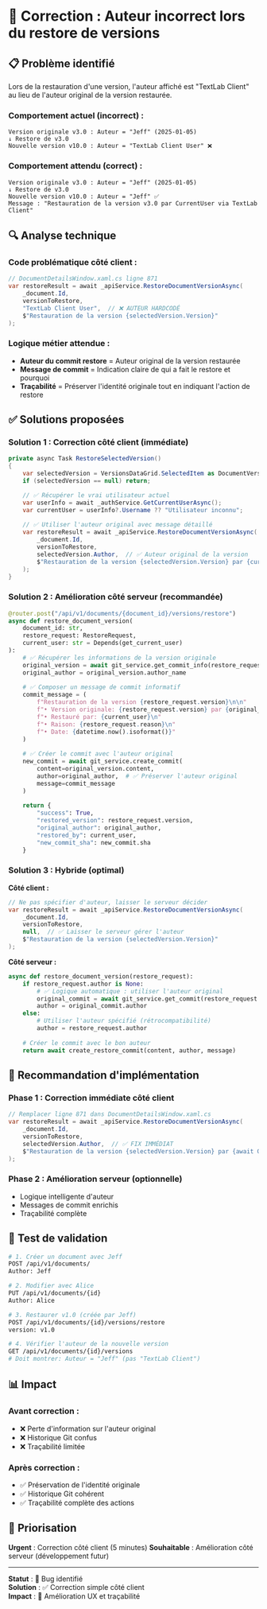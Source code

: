 # 🔧 Correction : Auteur incorrect lors du restore de versions

## 📋 **Problème identifié**

Lors de la restauration d'une version, l'auteur affiché est "TextLab Client" au lieu de l'auteur original de la version restaurée.

### **Comportement actuel (incorrect) :**
```
Version originale v3.0 : Auteur = "Jeff" (2025-01-05)
↓ Restore de v3.0
Nouvelle version v10.0 : Auteur = "TextLab Client User" ❌
```

### **Comportement attendu (correct) :**
```
Version originale v3.0 : Auteur = "Jeff" (2025-01-05) 
↓ Restore de v3.0
Nouvelle version v10.0 : Auteur = "Jeff" ✅
Message : "Restauration de la version v3.0 par CurrentUser via TextLab Client"
```

## 🔍 **Analyse technique**

### **Code problématique côté client :**
```csharp
// DocumentDetailsWindow.xaml.cs ligne 871
var restoreResult = await _apiService.RestoreDocumentVersionAsync(
    _document.Id, 
    versionToRestore, 
    "TextLab Client User",  // ❌ AUTEUR HARDCODÉ
    $"Restauration de la version {selectedVersion.Version}"
);
```

### **Logique métier attendue :**
- **Auteur du commit restore** = Auteur original de la version restaurée
- **Message de commit** = Indication claire de qui a fait le restore et pourquoi
- **Traçabilité** = Préserver l'identité originale tout en indiquant l'action de restore

## ✅ **Solutions proposées**

### **Solution 1 : Correction côté client (immédiate)**

```csharp
private async Task RestoreSelectedVersion()
{
    var selectedVersion = VersionsDataGrid.SelectedItem as DocumentVersion;
    if (selectedVersion == null) return;

    // ✅ Récupérer le vrai utilisateur actuel
    var userInfo = await _authService.GetCurrentUserAsync();
    var currentUser = userInfo?.Username ?? "Utilisateur inconnu";
    
    // ✅ Utiliser l'auteur original avec message détaillé
    var restoreResult = await _apiService.RestoreDocumentVersionAsync(
        _document.Id, 
        versionToRestore, 
        selectedVersion.Author,  // ✅ Auteur original de la version
        $"Restauration de la version {selectedVersion.Version} par {currentUser} via TextLab Client"
    );
}
```

### **Solution 2 : Amélioration côté serveur (recommandée)**

```python
@router.post("/api/v1/documents/{document_id}/versions/restore")
async def restore_document_version(
    document_id: str,
    restore_request: RestoreRequest,
    current_user: str = Depends(get_current_user)
):
    # ✅ Récupérer les informations de la version originale
    original_version = await git_service.get_commit_info(restore_request.commit_sha)
    original_author = original_version.author_name
    
    # ✅ Composer un message de commit informatif
    commit_message = (
        f"Restauration de la version {restore_request.version}\n\n"
        f"• Version originale: {restore_request.version} par {original_author}\n"
        f"• Restauré par: {current_user}\n"
        f"• Raison: {restore_request.reason}\n"
        f"• Date: {datetime.now().isoformat()}"
    )
    
    # ✅ Créer le commit avec l'auteur original
    new_commit = await git_service.create_commit(
        content=original_version.content,
        author=original_author,  # ✅ Préserver l'auteur original
        message=commit_message
    )
    
    return {
        "success": True,
        "restored_version": restore_request.version,
        "original_author": original_author,
        "restored_by": current_user,
        "new_commit_sha": new_commit.sha
    }
```

### **Solution 3 : Hybride (optimal)**

**Côté client :**
```csharp
// Ne pas spécifier d'auteur, laisser le serveur décider
var restoreResult = await _apiService.RestoreDocumentVersionAsync(
    _document.Id, 
    versionToRestore, 
    null,  // ✅ Laisser le serveur gérer l'auteur
    $"Restauration de la version {selectedVersion.Version}"
);
```

**Côté serveur :**
```python
async def restore_document_version(restore_request):
    if restore_request.author is None:
        # ✅ Logique automatique : utiliser l'auteur original
        original_commit = await git_service.get_commit(restore_request.commit_sha)
        author = original_commit.author
    else:
        # Utiliser l'auteur spécifié (rétrocompatibilité)
        author = restore_request.author
    
    # Créer le commit avec le bon auteur
    return await create_restore_commit(content, author, message)
```

## 🚀 **Recommandation d'implémentation**

### **Phase 1 : Correction immédiate côté client**
```csharp
// Remplacer ligne 871 dans DocumentDetailsWindow.xaml.cs
var restoreResult = await _apiService.RestoreDocumentVersionAsync(
    _document.Id, 
    versionToRestore, 
    selectedVersion.Author,  // ✅ FIX IMMÉDIAT
    $"Restauration de la version {selectedVersion.Version} par {await GetCurrentUsername()}"
);
```

### **Phase 2 : Amélioration serveur (optionnelle)**
- Logique intelligente d'auteur
- Messages de commit enrichis
- Traçabilité complète

## 🧪 **Test de validation**

```bash
# 1. Créer un document avec Jeff
POST /api/v1/documents/ 
Author: Jeff

# 2. Modifier avec Alice  
PUT /api/v1/documents/{id}
Author: Alice

# 3. Restaurer v1.0 (créée par Jeff)
POST /api/v1/documents/{id}/versions/restore
version: v1.0

# 4. Vérifier l'auteur de la nouvelle version
GET /api/v1/documents/{id}/versions
# Doit montrer: Auteur = "Jeff" (pas "TextLab Client")
```

## 📊 **Impact**

### **Avant correction :**
- ❌ Perte d'information sur l'auteur original
- ❌ Historique Git confus
- ❌ Traçabilité limitée

### **Après correction :**
- ✅ Préservation de l'identité originale
- ✅ Historique Git cohérent
- ✅ Traçabilité complète des actions

## 🎯 **Priorisation**

**Urgent** : Correction côté client (5 minutes)
**Souhaitable** : Amélioration côté serveur (développement futur)

---

**Statut** : 🔴 Bug identifié  
**Solution** : ✅ Correction simple côté client  
**Impact** : 🔧 Amélioration UX et traçabilité